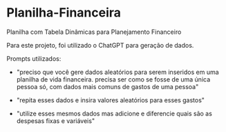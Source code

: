 # Planilha-Financeira

Planilha com Tabela Dinâmicas para Planejamento Financeiro

Para este projeto, foi utilizado o ChatGPT para geração de dados.

Prompts utilizados:

- "preciso que você gere dados aleatórios para serem inseridos em uma planilha de vida financeira. precisa ser como se fosse de uma única pessoa só, com dados mais comuns de gastos de uma pessoa"

- "repita esses dados e insira valores aleatórios para esses gastos"

- "utilize esses mesmos dados mas adicione e diferencie quais são as despesas fixas e variáveis"
